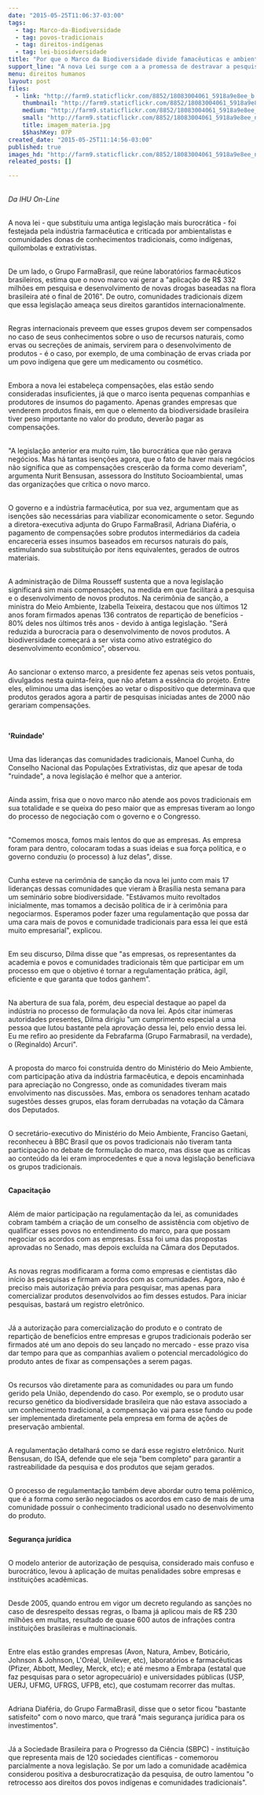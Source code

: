 ```yaml
---
date: "2015-05-25T11:06:37-03:00"
tags:
  - tag: Marco-da-Biodiversidade
  - tag: povos-tradicionais
  - tag: direitos-indígenas
  - tag: lei-biosidversidade
title: "Por que o Marco da Biodiversidade divide famacêuticas e ambientalistas? "
support_line: "A nova Lei surge com a a promessa de destravar a pesquisa científica, mas é questionada por ambientalistas e Movimentos Sociais."
menu: direitos humanos
layout: post
files:
  - link: "http://farm9.staticflickr.com/8852/18083004061_5918a9e8ee_b.jpg"
    thumbnail: "http://farm9.staticflickr.com/8852/18083004061_5918a9e8ee_t.jpg"
    medium: "http://farm9.staticflickr.com/8852/18083004061_5918a9e8ee_z.jpg"
    small: "http://farm9.staticflickr.com/8852/18083004061_5918a9e8ee_n.jpg"
    title: imagem_materia.jpg
    $$hashKey: 07P
created_date: "2015-05-25T11:14:56-03:00"
published: true
images_hd: "http://farm9.staticflickr.com/8852/18083004061_5918a9e8ee_n.jpg"
releated_posts: []

---
```

<p><br />
<em>Da IHU On-Line</em></p>

<p><br />
A nova lei - que substituiu uma antiga legisla&ccedil;&atilde;o mais burocr&aacute;tica - foi festejada pela ind&uacute;stria farmac&ecirc;utica e criticada por ambientalistas e comunidades donas de conhecimentos tradicionais, como ind&iacute;genas, quilombolas e extrativistas.</p>

<p><br />
De um lado, o Grupo FarmaBrasil, que re&uacute;ne laborat&oacute;rios farmac&ecirc;uticos brasileiros, estima que o novo marco vai gerar a &quot;aplica&ccedil;&atilde;o de R$ 332 milh&otilde;es em pesquisa e desenvolvimento de novas drogas baseadas na flora brasileira at&eacute; o final de 2016&quot;. De outro, comunidades tradicionais dizem que essa legisla&ccedil;&atilde;o amea&ccedil;a seus direitos garantidos internacionalmente.</p>

<p><br />
Regras internacionais preveem que esses grupos devem ser compensados no caso de seus conhecimentos sobre o uso de recursos naturais, como ervas ou secre&ccedil;&otilde;es de animais, servirem para o desenvolvimento de produtos - &eacute; o caso, por exemplo, de uma combina&ccedil;&atilde;o de ervas criada por um povo ind&iacute;gena que gere um medicamento ou cosm&eacute;tico.</p>

<p><br />
Embora a nova lei estabele&ccedil;a compensa&ccedil;&otilde;es, elas est&atilde;o sendo consideradas insuficientes, j&aacute; que o marco isenta pequenas companhias e produtores de insumos do pagamento. Apenas grandes empresas que venderem produtos finais, em que o elemento da biodiversidade brasileira tiver peso importante no valor do produto, dever&atilde;o pagar as compensa&ccedil;&otilde;es.</p>

<p><br />
&quot;A legisla&ccedil;&atilde;o anterior era muito ruim, t&atilde;o burocr&aacute;tica que n&atilde;o gerava neg&oacute;cios. Mas h&aacute; tantas isen&ccedil;&otilde;es agora, que o fato de haver mais neg&oacute;cios n&atilde;o significa que as compensa&ccedil;&otilde;es crescer&atilde;o da forma como deveriam&quot;, argumenta Nurit Bensusan, assessora do Instituto Socioambiental, umas das organiza&ccedil;&otilde;es que cr&iacute;tica o novo marco.</p>

<p><br />
O governo e a ind&uacute;stria farmac&ecirc;utica, por sua vez, argumentam que as isen&ccedil;&otilde;es s&atilde;o necess&aacute;rias para viabilizar economicamente o setor. Segundo a diretora-executiva adjunta do Grupo FarmaBrasil, Adriana Diaf&eacute;ria, o pagamento de compensa&ccedil;&otilde;es sobre produtos intermedi&aacute;rios da cadeia encareceria esses insumos baseados em recursos naturais do pa&iacute;s, estimulando sua substitui&ccedil;&atilde;o por itens equivalentes, gerados de outros materiais.</p>

<p><br />
A administra&ccedil;&atilde;o de Dilma Rousseff sustenta que a nova legisla&ccedil;&atilde;o significar&aacute; sim mais compensa&ccedil;&otilde;es, na medida em que facilitar&aacute; a pesquisa e o desenvolvimento de novos produtos. Na cerim&ocirc;nia de san&ccedil;&atilde;o, a ministra do Meio Ambiente, Izabella Teixeira, destacou que nos &uacute;ltimos 12 anos foram firmados apenas 136 contratos de reparti&ccedil;&atilde;o de benef&iacute;cios - 80% deles nos &uacute;ltimos tr&ecirc;s anos - devido &agrave; antiga legisla&ccedil;&atilde;o. &quot;Ser&aacute; reduzida a burocracia para o desenvolvimento de novos produtos. A biodiversidade come&ccedil;ar&aacute; a ser vista como ativo estrat&eacute;gico do desenvolvimento econ&ocirc;mico&quot;, observou.</p>

<p><br />
Ao sancionar o extenso marco, a presidente fez apenas seis vetos pontuais, divulgados nesta quinta-feira, que n&atilde;o afetam a ess&ecirc;ncia do projeto. Entre eles, eliminou uma das isen&ccedil;&otilde;es ao vetar o dispositivo que determinava que produtos gerados agora a partir de pesquisas iniciadas antes de 2000 n&atilde;o gerariam compensa&ccedil;&otilde;es.</p>

<p>&nbsp;</p>

<p><strong>&#39;Ruindade&#39;</strong></p>

<p><br />
Uma das lideran&ccedil;as das comunidades tradicionais, Manoel Cunha, do Conselho Nacional das Popula&ccedil;&otilde;es Extrativistas, diz que apesar de toda &quot;ruindade&quot;, a nova legisla&ccedil;&atilde;o &eacute; melhor que a anterior.</p>

<p><br />
Ainda assim, frisa que o novo marco n&atilde;o atende aos povos tradicionais em sua totalidade e se queixa do peso maior que as empresas tiveram ao longo do processo de negocia&ccedil;&atilde;o com o governo e o Congresso.</p>

<p><br />
&quot;Comemos mosca, fomos mais lentos do que as empresas. As empresa foram para dentro, colocaram todas a suas ideias e sua for&ccedil;a pol&iacute;tica, e o governo conduziu (o processo) &agrave; luz delas&quot;, disse.</p>

<p><br />
Cunha esteve na cerim&ocirc;nia de san&ccedil;&atilde;o da nova lei junto com mais 17 lideran&ccedil;as dessas comunidades que vieram &agrave; Bras&iacute;lia nesta semana para um semin&aacute;rio sobre biodiversidade. &quot;Est&aacute;vamos muito revoltados inicialmente, mas tomamos a decis&atilde;o pol&iacute;tica de ir &agrave; cerim&ocirc;nia para negociarmos. Esperamos poder fazer uma regulamenta&ccedil;&atilde;o que possa dar uma cara mais de povos e comunidade tradicionais para essa lei que est&aacute; muito empresarial&quot;, explicou.</p>

<p><br />
Em seu discurso, Dilma disse que &quot;as empresas, os representantes da academia e povos e comunidades tradicionais t&ecirc;m que participar em um processo em que o objetivo &eacute; tornar a regulamenta&ccedil;&atilde;o pr&aacute;tica, &aacute;gil, eficiente e que garanta que todos ganhem&quot;.</p>

<p><br />
Na abertura de sua fala, por&eacute;m, deu especial destaque ao papel da ind&uacute;stria no processo de formula&ccedil;&atilde;o da nova lei. Ap&oacute;s citar in&uacute;meras autoridades presentes, Dilma dirigiu &quot;um cumprimento especial a uma pessoa que lutou bastante pela aprova&ccedil;&atilde;o dessa lei, pelo envio dessa lei. Eu me refiro ao presidente da Febrafarma (Grupo Farmabrasil, na verdade), o (Reginaldo) Arcuri&quot;.</p>

<p><br />
A proposta do marco foi constru&iacute;da dentro do Minist&eacute;rio do Meio Ambiente, com participa&ccedil;&atilde;o ativa da ind&uacute;stria farmac&ecirc;utica, e depois encaminhada para aprecia&ccedil;&atilde;o no Congresso, onde as comunidades tiveram mais envolvimento nas discuss&otilde;es. Mas, embora os senadores tenham acatado sugest&otilde;es desses grupos, elas foram derrubadas na vota&ccedil;&atilde;o da C&acirc;mara dos Deputados.</p>

<p><br />
O secret&aacute;rio-executivo do Minist&eacute;rio do Meio Ambiente, Franciso Gaetani, reconheceu &agrave; BBC Brasil que os povos tradicionais n&atilde;o tiveram tanta participa&ccedil;&atilde;o no debate de formula&ccedil;&atilde;o do marco, mas disse que as cr&iacute;ticas ao conte&uacute;do da lei eram improcedentes e que a nova legisla&ccedil;&atilde;o beneficiava os grupos tradicionais.</p>

<p><br />
<strong>Capacita&ccedil;&atilde;o</strong></p>

<p><br />
Al&eacute;m de maior participa&ccedil;&atilde;o na regulamenta&ccedil;&atilde;o da lei, as comunidades cobram tamb&eacute;m a cria&ccedil;&atilde;o de um conselho de assist&ecirc;ncia com objetivo de qualificar esses povos no entendimento do marco, para que possam negociar os acordos com as empresas. Essa foi uma das propostas aprovadas no Senado, mas depois exclu&iacute;da na C&acirc;mara dos Deputados.</p>

<p><br />
As novas regras modificaram a forma como empresas e cientistas d&atilde;o in&iacute;cio &agrave;s pesquisas e firmam acordos com as comunidades. Agora, n&atilde;o &eacute; preciso mais autoriza&ccedil;&atilde;o pr&eacute;via para pesquisar, mas apenas para comercializar produtos desenvolvidos ao fim desses estudos. Para iniciar pesquisas, bastar&aacute; um registro eletr&ocirc;nico.</p>

<p><br />
J&aacute; a autoriza&ccedil;&atilde;o para comercializa&ccedil;&atilde;o do produto e o contrato de reparti&ccedil;&atilde;o de benef&iacute;cios entre empresas e grupos tradicionais poder&atilde;o ser firmados at&eacute; um ano depois do seu lan&ccedil;ado no mercado - esse prazo visa dar tempo para que as companhias avaliem o potencial mercadol&oacute;gico do produto antes de fixar as compensa&ccedil;&otilde;es a serem pagas.</p>

<p><br />
Os recursos v&atilde;o diretamente para as comunidades ou para um fundo gerido pela Uni&atilde;o, dependendo do caso. Por exemplo, se o produto usar recurso gen&eacute;tico da biodiversidade brasileira que n&atilde;o estava associado a um conhecimento tradicional, a compensa&ccedil;&atilde;o vai para esse fundo ou pode ser implementada diretamente pela empresa em forma de a&ccedil;&otilde;es de preserva&ccedil;&atilde;o ambiental.</p>

<p><br />
A regulamenta&ccedil;&atilde;o detalhar&aacute; como se dar&aacute; esse registro eletr&ocirc;nico. Nurit Bensusan, do ISA, defende que ele seja &quot;bem completo&quot; para garantir a rastreabilidade da pesquisa e dos produtos que sejam gerados.</p>

<p><br />
O processo de regulamenta&ccedil;&atilde;o tamb&eacute;m deve abordar outro tema pol&ecirc;mico, que &eacute; a forma como ser&atilde;o negociados os acordos em caso de mais de uma comunidade possuir o conhecimento tradicional usado no desenvolvimento do produto.</p>

<p><br />
<strong>Seguran&ccedil;a jur&iacute;dica</strong></p>

<p><br />
O modelo anterior de autoriza&ccedil;&atilde;o de pesquisa, considerado mais confuso e burocr&aacute;tico, levou &agrave; aplica&ccedil;&atilde;o de muitas penalidades sobre empresas e institui&ccedil;&otilde;es acad&ecirc;micas.</p>

<p><br />
Desde 2005, quando entrou em vigor um decreto regulando as san&ccedil;&otilde;es no caso de desrespeito dessas regras, o Ibama j&aacute; aplicou mais de R$ 230 milh&otilde;es em multas, resultado de quase 600 autos de infra&ccedil;&otilde;es contra institui&ccedil;&otilde;es brasileiras e multinacionais.</p>

<p><br />
Entre elas est&atilde;o grandes empresas (Avon, Natura, Ambev, Botic&aacute;rio, Johnson &amp; Johnson, L&#39;Or&eacute;al, Unilever, etc), laborat&oacute;rios e farmac&ecirc;uticas (Pfizer, Abbott, Medley, Merck, etc); e at&eacute; mesmo a Embrapa (estatal que faz pesquisas para o setor agropecu&aacute;rio) e universidades p&uacute;blicas (USP, UERJ, UFMG, UFRGS, UFPB, etc), que costumam recorrer das multas.</p>

<p><br />
Adriana Diaf&eacute;ria, do Grupo FarmaBrasil, disse que o setor ficou &quot;bastante satisfeito&quot; com o novo marco, que trar&aacute; &quot;mais seguran&ccedil;a jur&iacute;dica para os investimentos&quot;.</p>

<p><br />
J&aacute; a Sociedade Brasileira para o Progresso da Ci&ecirc;ncia (SBPC) - institui&ccedil;&atilde;o que representa mais de 120 sociedades cient&iacute;ficas - comemorou parcialmente a nova legisla&ccedil;&atilde;o. Se por um lado a comunidade acad&ecirc;mica considerou positiva a desburocratiza&ccedil;&atilde;o da pesquisa, de outro lamentou &quot;o retrocesso aos direitos dos povos ind&iacute;genas e comunidades tradicionais&quot;.</p>
